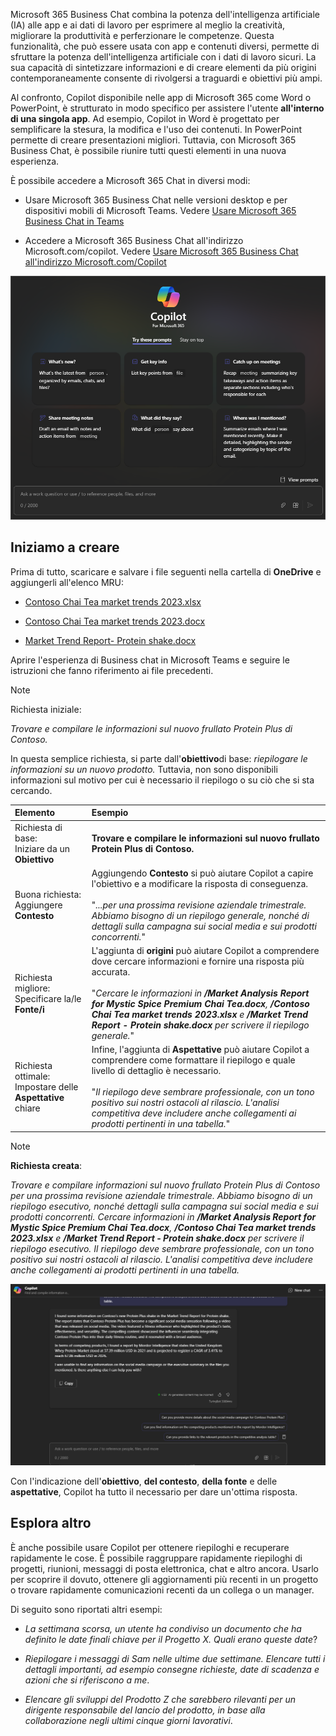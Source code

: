 
Microsoft 365 Business Chat combina la potenza dell'intelligenza artificiale (IA) alle app e ai dati di lavoro per esprimere al meglio la creatività, migliorare la produttività e perferzionare le competenze. Questa funzionalità, che può essere usata con app e contenuti diversi, permette di sfruttare la potenza dell'intelligenza artificiale con i dati di lavoro sicuri. La sua capacità di sintetizzare informazioni e di creare elementi da più origini contemporaneamente consente di rivolgersi a traguardi e obiettivi più ampi.

Al confronto, Copilot disponibile nelle app di Microsoft 365 come Word o PowerPoint, è strutturato in modo specifico per assistere l'utente **all'interno di una singola app**. Ad esempio, Copilot in Word è progettato per semplificare la stesura, la modifica e l'uso dei contenuti. In PowerPoint permette di creare presentazioni migliori. Tuttavia, con Microsoft 365 Business Chat, è possibile riunire tutti questi elementi in una nuova esperienza.

È possibile accedere a Microsoft 365 Chat in diversi modi:

- Usare Microsoft 365 Business Chat nelle versioni desktop e per dispositivi mobili di Microsoft Teams. Vedere [Usare Microsoft 365 Business Chat in Teams](https://support.microsoft.com/topic/open-microsoft-365-chat-in-teams-c6de0a62-4f9e-479d-b5f2-af036e342181)

- Accedere a Microsoft 365 Business Chat all'indirizzo Microsoft.com/copilot. Vedere [Usare Microsoft 365 Business Chat all'indirizzo Microsoft.com/Copilot](https://support.microsoft.com/topic/use-microsoft-365-chat-at-microsoft365-com-or-in-the-microsoft-365-office-app-4a2538f9-962f-4c7c-a368-f6006bc13d6f)

![Screenshot dell'esperienza chat di Copilot in Teams](../media/copilot-chat-experience-teams.png)


## Iniziamo a creare

Prima di tutto, scaricare e salvare i file seguenti nella cartella di **OneDrive** e aggiungerli all'elenco MRU:

- [Contoso Chai Tea market trends 2023.xlsx](https://go.microsoft.com/fwlink/?linkid=2268822)

- [Contoso Chai Tea market trends 2023.docx](https://go.microsoft.com/fwlink/?linkid=2269122)

- [Market Trend Report- Protein shake.docx](https://go.microsoft.com/fwlink/?linkid=2268827)

Aprire l'esperienza di Business chat in Microsoft Teams e seguire le istruzioni che fanno riferimento ai file precedenti.

> [!NOTE]
> Richiesta iniziale:
>
> _Trovare e compilare le informazioni sul nuovo frullato Protein Plus di Contoso._

In questa semplice richiesta, si parte dall'**obiettivo**di base: _riepilogare le informazioni su un nuovo prodotto._ Tuttavia, non sono disponibili informazioni sul motivo per cui è necessario il riepilogo o su ciò che si sta cercando.

| Elemento | Esempio |
| :------ | :------- |
| Richiesta di base: <br>Iniziare da un **Obiettivo** | **Trovare e compilare le informazioni sul nuovo frullato Protein Plus di Contoso.** |
| Buona richiesta: <br>Aggiungere **Contesto** | Aggiungendo **Contesto** si può aiutare Copilot a capire l'obiettivo e a modificare la risposta di conseguenza.<br><br>"_...per una prossima revisione aziendale trimestrale. Abbiamo bisogno di un riepilogo generale, nonché di dettagli sulla campagna sui social media e sui prodotti concorrenti._" |
| Richiesta migliore: <br>Specificare la/le **Fonte/i** | L'aggiunta di **origini** può aiutare Copilot a comprendere dove cercare informazioni e fornire una risposta più accurata.<br><br>"_Cercare le informazioni in **/Market Analysis Report for Mystic Spice Premium Chai Tea.docx**, **/Contoso Chai Tea market trends 2023.xlsx** e **/Market Trend Report - Protein shake.docx** per scrivere il riepilogo generale._" |
| Richiesta ottimale: <br>Impostare delle **Aspettative** chiare | Infine, l'aggiunta di **Aspettative** può aiutare Copilot a comprendere come formattare il riepilogo e quale livello di dettaglio è necessario.<br><br>"_Il riepilogo deve sembrare professionale, con un tono positivo sui nostri ostacoli al rilascio. L'analisi competitiva deve includere anche collegamenti ai prodotti pertinenti in una tabella._" |

> [!NOTE]
> **Richiesta creata**:
>
> _Trovare e compilare informazioni sul nuovo frullato Protein Plus di Contoso per una prossima revisione aziendale trimestrale. Abbiamo bisogno di un riepilogo esecutivo, nonché dettagli sulla campagna sui social media e sui prodotti concorrenti. Cercare informazioni in **/Market Analysis Report for Mystic Spice Premium Chai Tea.docx**, **/Contoso Chai Tea market trends 2023.xlsx** e **/Market Trend Report - Protein shake.docx** per scrivere il riepilogo esecutivo. Il riepilogo deve sembrare professionale, con un tono positivo sui nostri ostacoli al rilascio. L'analisi competitiva deve includere anche collegamenti ai prodotti pertinenti in una tabella._

[![Screenshot dei risultati della richiesta creata usando l'esperienza di chat Copilot in Teams. ](../media/copilot-chat-results-teams.png)](../media/copilot-chat-results-teams.png#lightbox)

Con l'indicazione dell'**obiettivo**, **del contesto**, **della fonte** e delle **aspettative**, Copilot ha tutto il necessario per dare un'ottima risposta.

## Esplora altro

È anche possibile usare Copilot per ottenere riepiloghi e recuperare rapidamente le cose. È possibile raggruppare rapidamente riepiloghi di progetti, riunioni, messaggi di posta elettronica, chat e altro ancora. Usarlo per scoprire il dovuto, ottenere gli aggiornamenti più recenti in un progetto o trovare rapidamente comunicazioni recenti da un collega o un manager.

Di seguito sono riportati altri esempi:

- _La settimana scorsa, un utente ha condiviso un documento che ha definito le date finali chiave per il Progetto X. Quali erano queste date_?

- _Riepilogare i messaggi di Sam nelle ultime due settimane. Elencare tutti i dettagli importanti, ad esempio consegne richieste, date di scadenza e azioni che si riferiscono a me_.

- _Elencare gli sviluppi del Prodotto Z che sarebbero rilevanti per un dirigente responsabile del lancio del prodotto, in base alla collaborazione negli ultimi cinque giorni lavorativi_.